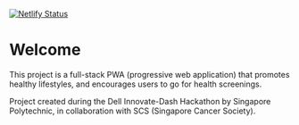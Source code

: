 [![Netlify Status](https://api.netlify.com/api/v1/badges/cef0b1d1-d1f8-4c04-9953-9b0310b34f69/deploy-status)](https://app.netlify.com/projects/healthnest-app/deploys)

# Welcome

This project is a full-stack PWA (progressive web application) that promotes healthy lifestyles, and encourages users to go for health screenings.

Project created during the Dell Innovate-Dash Hackathon by Singapore Polytechnic, in collaboration with SCS (Singapore Cancer Society).
